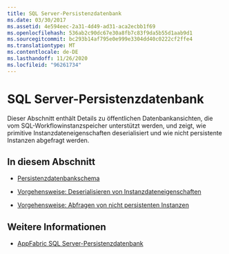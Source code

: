 ```yaml
---
title: SQL Server-Persistenzdatenbank
ms.date: 03/30/2017
ms.assetid: 4e594eec-2a31-4d49-ad31-aca2ecbb1f69
ms.openlocfilehash: 536ab2c90dc67e30a8fb7c83f9da5b55d1aab9d1
ms.sourcegitcommit: bc293b14af795e0e999e3304dd40c0222cf2ffe4
ms.translationtype: MT
ms.contentlocale: de-DE
ms.lasthandoff: 11/26/2020
ms.locfileid: "96261734"
---
```

# <a name="sql-server-persistence-database"></a>SQL Server-Persistenzdatenbank

Dieser Abschnitt enthält Details zu öffentlichen Datenbankansichten, die vom SQL-Workflowinstanzspeicher unterstützt werden, und zeigt, wie primitive Instanzdateneigenschaften deserialisiert und wie nicht persistente Instanzen abgefragt werden.  
  
## <a name="in-this-section"></a>In diesem Abschnitt  
  
- [Persistenzdatenbankschema](persistence-database-schema.md)  
  
- [Vorgehensweise: Deserialisieren von Instanzdateneigenschaften](how-to-deserialize-instance-data-properties.md)  
  
- [Vorgehensweise: Abfragen von nicht persistenten Instanzen](how-to-query-for-non-persisted-instances.md)  
  
## <a name="see-also"></a>Weitere Informationen

- [AppFabric SQL Server-Persistenzdatenbank](/previous-versions/appfabric/ee790819(v=azure.10))
